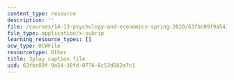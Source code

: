 ```yaml
---
content_type: resource
description: ''
file: /courses/14-13-psychology-and-economics-spring-2020/63fbc09f9a5438fd07766c53d562a7c1_SC8K6gNAIL4.srt
file_type: application/x-subrip
learning_resource_types: []
ocw_type: OCWFile
resourcetype: Other
title: 3play caption file
uid: 63fbc09f-9a54-38fd-0776-6c53d562a7c1
---
```

